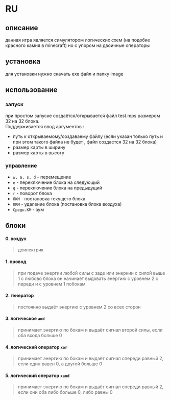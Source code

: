 # RU
## описание
данная игра является симулятором логических схем (на подобие красного камня в minecraft) но с упором на двоичные операторы
## установка
для установки нужно скачать exe файл и папку image
## использование
### запуск
при простом запуске создаётся/открывается файл test.mps размером 32 на 32 блока.  
Поддерживается ввод аргументов :
- путь к открываемому/создаваему  файлу (если указан только путь и при этом такого файла не будет , файл создастся 32 на 32 блока)
- размер карты в ширину
- размер карты в высоту
### управление
- `w, a, s, d` - перемещение
- `e` - переключение блока на следующий
- `q` - переключение блока на предыдущий
- `r` - поворот блока
- `ЛКМ` - постановка текущего блока
- `ПКМ` - удаление блока (постановка блока воздуха)
- `Средн.КМ` - зум
## блоки
#### 0. воздух
> деилектрик
#### 1. провод
> при подаче энергии любой силы с заде или энеркии с силой выше 1 с любово блока он начинает выдовать энергию с уровнем 2 с переди и с уровнем 1 побокам  
#### 2. генератор
> постоянно выдаёт энергию с уровнем 2 со всех сторон
#### 3. логическое `and`
> принимает энергию по бокам и выдаёт сигнал второй силы, если оба входа больше 0
#### 4. логический оператор `xor`
> принимает энергию по бокам и выдаёт сигнал спереди равный 2, если один равен 0, а другой больше 0
#### 5. логический оператор `xand`
> принимает энергию по бокам и выдаёт сигнал спереди равный 2, если они оба либо больше 0, либо равны 0 